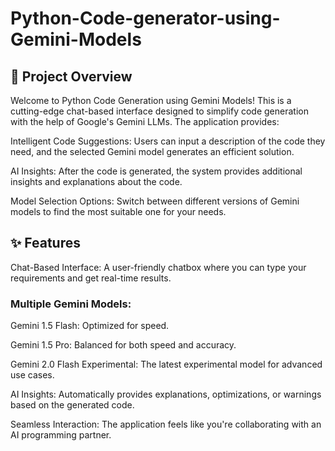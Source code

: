 # Python-Code-generator-using-Gemini-Models

## 🚀 Project Overview

Welcome to Python Code Generation using Gemini Models! This is a cutting-edge chat-based interface designed to simplify code generation with the help of Google's Gemini LLMs. The application provides:

Intelligent Code Suggestions: Users can input a description of the code they need, and the selected Gemini model generates an efficient solution.

AI Insights: After the code is generated, the system provides additional insights and explanations about the code.

Model Selection Options: Switch between different versions of Gemini models to find the most suitable one for your needs.

## ✨ Features

Chat-Based Interface: A user-friendly chatbox where you can type your requirements and get real-time results.

### Multiple Gemini Models:

Gemini 1.5 Flash: Optimized for speed.

Gemini 1.5 Pro: Balanced for both speed and accuracy.

Gemini 2.0 Flash Experimental: The latest experimental model for advanced use cases.

AI Insights: Automatically provides explanations, optimizations, or warnings based on the generated code.

Seamless Interaction: The application feels like you're collaborating with an AI programming partner.



